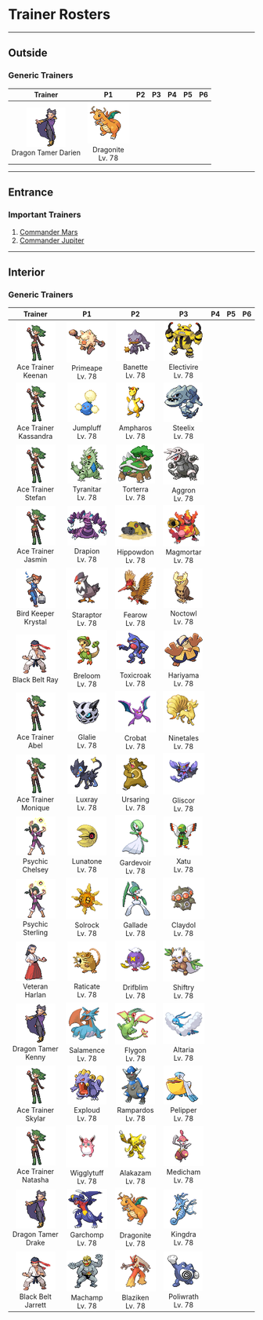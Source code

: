 # Trainer Rosters

---

## Outside


### Generic Trainers

| Trainer | P1 | P2 | P3 | P4 | P5 | P6 |
|:-------:|:--:|:--:|:--:|:--:|:--:|:--:|
| ![Dragon Tamer Darien](../../assets/trainers/dragon_tamer.png "Dragon Tamer Darien")<br>Dragon Tamer Darien | ![Dragonite](../../assets/sprites/dragonite/front.gif "Dragonite")<br>Dragonite<br>Lv. 78 |


---

## Entrance


### Important Trainers

1. [Commander Mars](important_trainers.md#commander-mars)
1. [Commander Jupiter](important_trainers.md#commander-jupiter)

---

## Interior


### Generic Trainers

| Trainer | P1 | P2 | P3 | P4 | P5 | P6 |
|:-------:|:--:|:--:|:--:|:--:|:--:|:--:|
| ![Ace Trainer Keenan](../../assets/trainers/ace_trainer.png "Ace Trainer Keenan")<br>Ace Trainer Keenan | ![Primeape](../../assets/sprites/primeape/front.gif "Primeape")<br>Primeape<br>Lv. 78 | ![Banette](../../assets/sprites/banette/front.gif "Banette")<br>Banette<br>Lv. 78 | ![Electivire](../../assets/sprites/electivire/front.gif "Electivire")<br>Electivire<br>Lv. 78 |
| ![Ace Trainer Kassandra](../../assets/trainers/ace_trainer.png "Ace Trainer Kassandra")<br>Ace Trainer Kassandra | ![Jumpluff](../../assets/sprites/jumpluff/front.gif "Jumpluff")<br>Jumpluff<br>Lv. 78 | ![Ampharos](../../assets/sprites/ampharos/front.gif "Ampharos")<br>Ampharos<br>Lv. 78 | ![Steelix](../../assets/sprites/steelix/front.gif "Steelix")<br>Steelix<br>Lv. 78 |
| ![Ace Trainer Stefan](../../assets/trainers/ace_trainer.png "Ace Trainer Stefan")<br>Ace Trainer Stefan | ![Tyranitar](../../assets/sprites/tyranitar/front.gif "Tyranitar")<br>Tyranitar<br>Lv. 78 | ![Torterra](../../assets/sprites/torterra/front.gif "Torterra")<br>Torterra<br>Lv. 78 | ![Aggron](../../assets/sprites/aggron/front.gif "Aggron")<br>Aggron<br>Lv. 78 |
| ![Ace Trainer Jasmin](../../assets/trainers/ace_trainer.png "Ace Trainer Jasmin")<br>Ace Trainer Jasmin | ![Drapion](../../assets/sprites/drapion/front.gif "Drapion")<br>Drapion<br>Lv. 78 | ![Hippowdon](../../assets/sprites/hippowdon/front.gif "Hippowdon")<br>Hippowdon<br>Lv. 78 | ![Magmortar](../../assets/sprites/magmortar/front.gif "Magmortar")<br>Magmortar<br>Lv. 78 |
| ![Bird Keeper Krystal](../../assets/trainers/bird_keeper.png "Bird Keeper Krystal")<br>Bird Keeper Krystal | ![Staraptor](../../assets/sprites/staraptor/front.gif "Staraptor")<br>Staraptor<br>Lv. 78 | ![Fearow](../../assets/sprites/fearow/front.gif "Fearow")<br>Fearow<br>Lv. 78 | ![Noctowl](../../assets/sprites/noctowl/front.gif "Noctowl")<br>Noctowl<br>Lv. 78 |
| ![Black Belt Ray](../../assets/trainers/black_belt.png "Black Belt Ray")<br>Black Belt Ray | ![Breloom](../../assets/sprites/breloom/front.gif "Breloom")<br>Breloom<br>Lv. 78 | ![Toxicroak](../../assets/sprites/toxicroak/front.gif "Toxicroak")<br>Toxicroak<br>Lv. 78 | ![Hariyama](../../assets/sprites/hariyama/front.gif "Hariyama")<br>Hariyama<br>Lv. 78 |
| ![Ace Trainer Abel](../../assets/trainers/ace_trainer.png "Ace Trainer Abel")<br>Ace Trainer Abel | ![Glalie](../../assets/sprites/glalie/front.gif "Glalie")<br>Glalie<br>Lv. 78 | ![Crobat](../../assets/sprites/crobat/front.gif "Crobat")<br>Crobat<br>Lv. 78 | ![Ninetales](../../assets/sprites/ninetales/front.gif "Ninetales")<br>Ninetales<br>Lv. 78 |
| ![Ace Trainer Monique](../../assets/trainers/ace_trainer.png "Ace Trainer Monique")<br>Ace Trainer Monique | ![Luxray](../../assets/sprites/luxray/front.gif "Luxray")<br>Luxray<br>Lv. 78 | ![Ursaring](../../assets/sprites/ursaring/front.gif "Ursaring")<br>Ursaring<br>Lv. 78 | ![Gliscor](../../assets/sprites/gliscor/front.gif "Gliscor")<br>Gliscor<br>Lv. 78 |
| ![Psychic Chelsey](../../assets/trainers/psychic.png "Psychic Chelsey")<br>Psychic Chelsey | ![Lunatone](../../assets/sprites/lunatone/front.gif "Lunatone")<br>Lunatone<br>Lv. 78 | ![Gardevoir](../../assets/sprites/gardevoir/front.gif "Gardevoir")<br>Gardevoir<br>Lv. 78 | ![Xatu](../../assets/sprites/xatu/front.gif "Xatu")<br>Xatu<br>Lv. 78 |
| ![Psychic Sterling](../../assets/trainers/psychic.png "Psychic Sterling")<br>Psychic Sterling | ![Solrock](../../assets/sprites/solrock/front.gif "Solrock")<br>Solrock<br>Lv. 78 | ![Gallade](../../assets/sprites/gallade/front.gif "Gallade")<br>Gallade<br>Lv. 78 | ![Claydol](../../assets/sprites/claydol/front.gif "Claydol")<br>Claydol<br>Lv. 78 |
| ![Veteran Harlan](../../assets/trainers/veteran.png "Veteran Harlan")<br>Veteran Harlan | ![Raticate](../../assets/sprites/raticate/front.gif "Raticate")<br>Raticate<br>Lv. 78 | ![Drifblim](../../assets/sprites/drifblim/front.gif "Drifblim")<br>Drifblim<br>Lv. 78 | ![Shiftry](../../assets/sprites/shiftry/front.gif "Shiftry")<br>Shiftry<br>Lv. 78 |
| ![Dragon Tamer Kenny](../../assets/trainers/dragon_tamer.png "Dragon Tamer Kenny")<br>Dragon Tamer Kenny | ![Salamence](../../assets/sprites/salamence/front.gif "Salamence")<br>Salamence<br>Lv. 78 | ![Flygon](../../assets/sprites/flygon/front.gif "Flygon")<br>Flygon<br>Lv. 78 | ![Altaria](../../assets/sprites/altaria/front.gif "Altaria")<br>Altaria<br>Lv. 78 |
| ![Ace Trainer Skylar](../../assets/trainers/ace_trainer.png "Ace Trainer Skylar")<br>Ace Trainer Skylar | ![Exploud](../../assets/sprites/exploud/front.gif "Exploud")<br>Exploud<br>Lv. 78 | ![Rampardos](../../assets/sprites/rampardos/front.gif "Rampardos")<br>Rampardos<br>Lv. 78 | ![Pelipper](../../assets/sprites/pelipper/front.gif "Pelipper")<br>Pelipper<br>Lv. 78 |
| ![Ace Trainer Natasha](../../assets/trainers/ace_trainer.png "Ace Trainer Natasha")<br>Ace Trainer Natasha | ![Wigglytuff](../../assets/sprites/wigglytuff/front.gif "Wigglytuff")<br>Wigglytuff<br>Lv. 78 | ![Alakazam](../../assets/sprites/alakazam/front.gif "Alakazam")<br>Alakazam<br>Lv. 78 | ![Medicham](../../assets/sprites/medicham/front.gif "Medicham")<br>Medicham<br>Lv. 78 |
| ![Dragon Tamer Drake](../../assets/trainers/dragon_tamer.png "Dragon Tamer Drake")<br>Dragon Tamer Drake | ![Garchomp](../../assets/sprites/garchomp/front.gif "Garchomp")<br>Garchomp<br>Lv. 78 | ![Dragonite](../../assets/sprites/dragonite/front.gif "Dragonite")<br>Dragonite<br>Lv. 78 | ![Kingdra](../../assets/sprites/kingdra/front.gif "Kingdra")<br>Kingdra<br>Lv. 78 |
| ![Black Belt Jarrett](../../assets/trainers/black_belt.png "Black Belt Jarrett")<br>Black Belt Jarrett | ![Machamp](../../assets/sprites/machamp/front.gif "Machamp")<br>Machamp<br>Lv. 78 | ![Blaziken](../../assets/sprites/blaziken/front.gif "Blaziken")<br>Blaziken<br>Lv. 78 | ![Poliwrath](../../assets/sprites/poliwrath/front.gif "Poliwrath")<br>Poliwrath<br>Lv. 78 |

